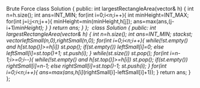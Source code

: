 Brute Force
class Solution {
public:
int largestRectangleArea(vector<int>& h) {
int n=h.size();
int ans=INT_MIN;
for(int i=0;i<n;i++){
int minHeight=INT_MAX;
for(int j=i;j<n;j++){
minHeight=min(minHeight,h[j]);
ans=max(ans,(j-i+1)*minHeight);
}
}
return ans;
}
};
​
class Solution {
public:
int largestRectangleArea(vector<int>& h) {
int n=h.size();
int ans=INT_MIN;
stack<int>st;
vector<int>leftSmall(n,0),rightSmall(n,0);
for(int i=0;i<n;i++){
while(!st.empty() and h[st.top()]>=h[i]) st.pop();
if(st.empty()) leftSmall[i]=0;
else leftSmall[i]=st.top()+1;
st.push(i);
}
while(st.size()) st.pop();
for(int i=n-1;i>=0;i--){
while(!st.empty() and h[st.top()]>=h[i]) st.pop();
if(st.empty()) rightSmall[i]=n-1;
else rightSmall[i]=st.top()-1;
st.push(i);
}
for(int i=0;i<n;i++){
ans=max(ans,h[i]*(rightSmall[i]-leftSmall[i]+1));
}
return ans;
}
};